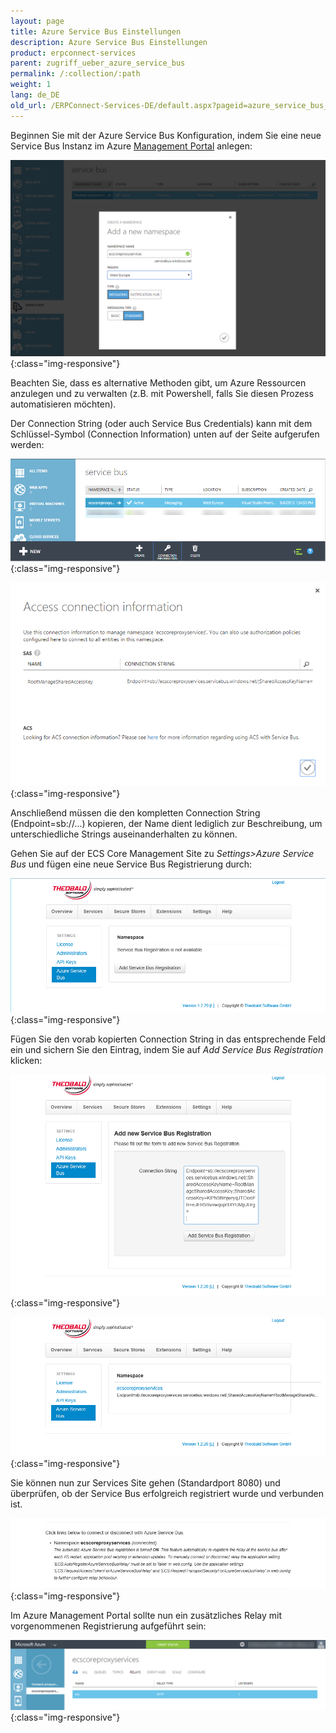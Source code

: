 ```yaml
---
layout: page
title: Azure Service Bus Einstellungen
description: Azure Service Bus Einstellungen
product: erpconnect-services
parent: zugriff_ueber_azure_service_bus
permalink: /:collection/:path
weight: 1
lang: de_DE
old_url: /ERPConnect-Services-DE/default.aspx?pageid=azure_service_bus_einstellungen
---
```



Beginnen Sie mit der Azure Service Bus Konfiguration, indem Sie eine neue Service Bus Instanz im Azure [Management Portal](https://manage.windowsazure.com/) anlegen:

![ecscore-managementsite28](/img/content/ecscore-managementsite28.jpg.png){:class="img-responsive"}

Beachten Sie, dass es alternative Methoden gibt, um Azure Ressourcen anzulegen und zu verwalten (z.B. mit Powershell, falls Sie diesen Prozess automatisieren möchten).

Der Connection String (oder auch Service Bus Credentials) kann mit dem Schlüssel-Symbol (Connection Information) unten auf der Seite aufgerufen werden:

![ecscore-managementsite29](/img/content/ecscore-managementsite29.jpg.png){:class="img-responsive"}

![ecscore-managementsite30](/img/content/ecscore-managementsite30.jpg.png){:class="img-responsive"}

Anschließend müssen die den kompletten Connection String (Endpoint=sb://...) kopieren, der Name dient lediglich zur Beschreibung, um unterschiedliche Strings auseinanderhalten zu können. 


Gehen Sie auf der ECS Core Management Site zu *Settings>Azure Service Bus* und fügen eine neue Service Bus Registrierung durch:

![ecscore-managementsite31](/img/content/ecscore-managementsite31.jpg.png){:class="img-responsive"}

Fügen Sie den vorab kopierten Connection String in das entsprechende Feld ein und sichern Sie den Eintrag, indem Sie auf *Add Service Bus Registration* klicken:

![ecscore-managementsite32](/img/content/ecscore-managementsite32.jpg.png){:class="img-responsive"}

![ecscore-managementsite33](/img/content/ecscore-managementsite33.jpg.png){:class="img-responsive"}

Sie können nun zur Services Site gehen (Standardport 8080) und überprüfen, ob der Service Bus erfolgreich registriert wurde und verbunden ist.

![ecscore-managementsite34](/img/content/ecscore-managementsite34.jpg.png){:class="img-responsive"}

Im Azure Management Portal sollte nun ein zusätzliches Relay mit vorgenommenen Registrierung aufgeführt sein:

![ecscore-managementsite35.jpg](/img/content/ecscore-managementsite35.jpg.png){:class="img-responsive"}
